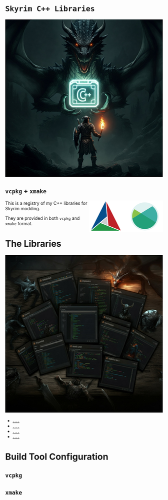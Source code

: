 # `Skyrim C++ Libraries`

![Skyrim Scripting C++ Libraries](resources/images/dragon-holding-cpp.jpg)


## `vcpkg` + `xmake`

<img src="resources/images/cmake-and-xmake.png" align="right" height="100" />

This is a registry of my C++ libraries for Skyrim modding.

They are provided in both `vcpkg` and `xmake` format.

# The Libraries

![Skyrim Scripting C++ Libraries](resources/images/cpp-skyrim-libraries.jpg)

- [`...`](#)
- [`...`](#)
- [`...`](#)
- [`...`](#)

# Build Tool Configuration

## `vcpkg`

## `xmake`